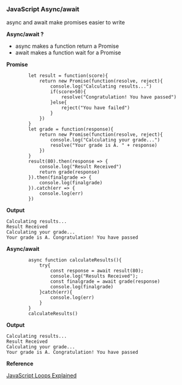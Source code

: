 ### JavaScript Async/await
async and await make promises easier to write


**Async/await ?**

- async makes a function return a Promise
- await makes a function wait for a Promise

**Promise**


```node 
        let result = function(score){
            return new Promise(function(resolve, reject){
                console.log("Calculating results...")
                if(score>50){
                    resolve("Congratulation! You have passed")
                }else{
                    reject("You have failed")
                }
            })
        }
        let grade = function(response){
            return new Promise(function(resolve, reject){
                console.log("Calculating your grade...")
                resolve("Your grade is A. " + response)
            })
        }
        result(80).then(response => {
            console.log("Result Received")
            return grade(response)
        }).then(finalgrade => {
            console.log(finalgrade)
        }).catch(err => {
            console.log(err)
        })
```

**Output**

```node
Calculating results...
Result Received
Calculating your grade...
Your grade is A. Congratulation! You have passed
```

**Async/await**


```node
        async function calculateResults(){
            try{
                const response = await result(80);
                console.log("Results Received");
                const finalgrade = await grade(response)
                console.log(finalgrade)
            }catch(err){
                console.log(err)
            }
        }
        calculateResults()
```
**Output**

```node
Calculating results...
Result Received
Calculating your grade...
Your grade is A. Congratulation! You have passed
```


**Reference**

[JavaScript Loops Explained](https://developer.mozilla.org/en-US/docs/Web/JavaScript/Reference/Statements/async_function)